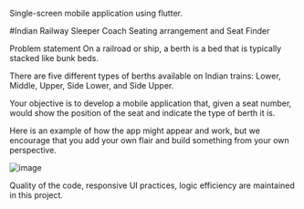 Single-screen mobile application using flutter.

#Indian Railway Sleeper Coach Seating arrangement and Seat Finder

Problem statement
On a railroad or ship, a berth is a bed that is typically stacked like bunk beds.

There are five different types of berths available on Indian trains: Lower, Middle, Upper, Side Lower, and Side Upper.

Your objective is to develop a mobile application that, given a seat number, would show the position of the seat and indicate the type of berth it is.

Here is an example of how the app might appear and work, but we encourage that you add your own flair and build something from your own perspective.


![image]([https://user-images.githubusercontent.com/71636191/171661982-430285f0-2e12-4b1d-9957-4a58e375304d.png](https://github.com/rjchakraborty/SeatFinder/blob/5b6ec15ded3cc6536f4cb60075b36c62cb27c82a/seat_layout.png))



Quality of the code, responsive UI practices, logic efficiency are maintained in this project. 
